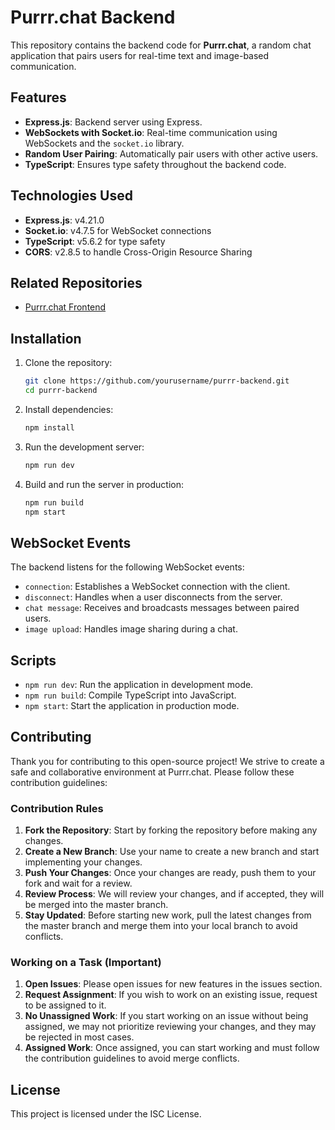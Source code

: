# Purrr.chat Backend

This repository contains the backend code for **Purrr.chat**, a random chat application that pairs users for real-time text and image-based communication.

## Features
- **Express.js**: Backend server using Express.
- **WebSockets with Socket.io**: Real-time communication using WebSockets and the `socket.io` library.
- **Random User Pairing**: Automatically pair users with other active users.
- **TypeScript**: Ensures type safety throughout the backend code.

## Technologies Used
- **Express.js**: v4.21.0
- **Socket.io**: v4.7.5 for WebSocket connections
- **TypeScript**: v5.6.2 for type safety
- **CORS**: v2.8.5 to handle Cross-Origin Resource Sharing

## Related Repositories
- [Purrr.chat Frontend](https://github.com/yourusername/purrr-frontend)

## Installation

1. Clone the repository:
    ```bash
    git clone https://github.com/yourusername/purrr-backend.git
    cd purrr-backend
    ```

2. Install dependencies:
    ```bash
    npm install
    ```

3. Run the development server:
    ```bash
    npm run dev
    ```

4. Build and run the server in production:
    ```bash
    npm run build
    npm start
    ```

## WebSocket Events
The backend listens for the following WebSocket events:
- `connection`: Establishes a WebSocket connection with the client.
- `disconnect`: Handles when a user disconnects from the server.
- `chat message`: Receives and broadcasts messages between paired users.
- `image upload`: Handles image sharing during a chat.

## Scripts

- `npm run dev`: Run the application in development mode.
- `npm run build`: Compile TypeScript into JavaScript.
- `npm start`: Start the application in production mode.


## Contributing
Thank you for contributing to this open-source project! We strive to create a safe and collaborative environment at Purrr.chat. Please follow these contribution guidelines:

### Contribution Rules
1. **Fork the Repository**: Start by forking the repository before making any changes. 
2. **Create a New Branch**: Use your name to create a new branch and start implementing your changes.
3. **Push Your Changes**: Once your changes are ready, push them to your fork and wait for a review.
4. **Review Process**: We will review your changes, and if accepted, they will be merged into the master branch.
5. **Stay Updated**: Before starting new work, pull the latest changes from the master branch and merge them into your local branch to avoid conflicts.

### Working on a Task (Important)
1. **Open Issues**: Please open issues for new features in the issues section.
2. **Request Assignment**: If you wish to work on an existing issue, request to be assigned to it.
3. **No Unassigned Work**: If you start working on an issue without being assigned, we may not prioritize reviewing your changes, and they may be rejected in most cases.
4. **Assigned Work**: Once assigned, you can start working and must follow the contribution guidelines to avoid merge conflicts.

## License
This project is licensed under the ISC License.